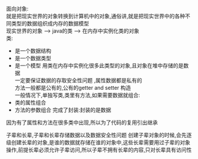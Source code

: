 面向对象:  
 就是把现实世界的对象转换到计算机中的对象,通俗讲,就是把现实世界中的各种不同类型的数据组织成内存的数据模型  
 现实世界的对象 --> java的类 --> 在内存中实例化类的对象  
类:
   * 是一个数据结构
   * 是一个数据类型
   * 是一个模型
 用类在内存中实例化很多此类型的对象,且对象在堆中存储的是数据  
 一定要保证数据的存取安全性问题 ,属性数据都是私有的  
 方法一般都是公有的,公有的getter and setter 构造  
 一般情况下,单独写类,类里有方法,如果需要数据就组合:
   * 类的属性组合
   * 方法的参数组合 
 完成了封装:封装的是数据  
   
因为有了属性和方法在很多类中出现,所以为了代码的复用引出继承  
  
子辈和长辈,子辈和长辈存储数据以及数据安全性问题
创建子辈对象的时候,会先逐级创建长辈的对象,是谁的数据就存储在谁的对象中,这些长辈需要用过子辈的对象操作,前提长辈必须允许子辈访问,所以子辈不拥有长辈的内容,只对长辈具有访问性